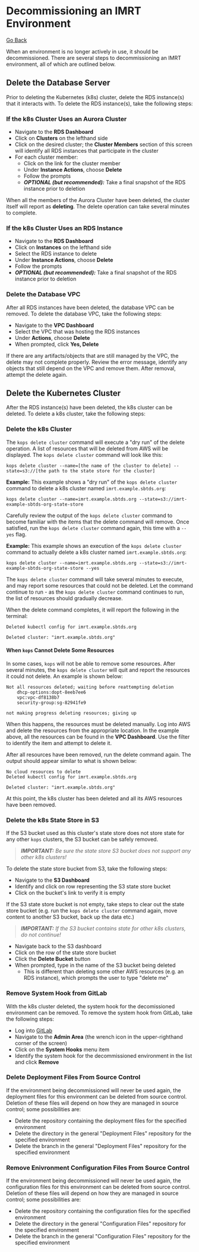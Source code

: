 # Decommissioning an IMRT Environment

[Go Back](../README.md)

When an environment is no longer actively in use, it should be decommissioned.  There are several steps to decommissioning an IMRT environment, all of which are outlined below.

## Delete the Database Server
Prior to deleting the Kubernetes (k8s) cluster, delete the RDS instance(s) that it interacts with.  To delete the RDS instance(s), take the following steps:

### If the k8s Cluster Uses an Aurora Cluster
* Navigate to the **RDS Dashboard**
* Click on **Clusters** on the lefthand side
* Click on the desired cluster; the **Cluster Members** section of this screen will identify all RDS instances that participate in the cluster
* For each cluster member:
  * Click on the link for the cluster member
  * Under **Instance Actions**, choose **Delete**
  * Follow the prompts
  * _**OPTIONAL (but recommended):**_ Take a final snapshot of the RDS instance prior to deletion

When all the members of the Aurora Cluster have been deleted, the cluster itself will report as **deleting**.  The delete operation can take several minutes to complete.

### If the k8s Cluster Uses an RDS Instance
* Navigate to the **RDS Dashboard**
* Click on **Instances** on the lefthand side
* Select the RDS instance to delete
* Under **Instance Actions**, choose **Delete**
* Follow the prompts
* _**OPTIONAL (but recommended):**_ Take a final snapshot of the RDS instance prior to deletion

### Delete the Database VPC
After all RDS instances have been deleted, the database VPC can be removed.  To delete the database VPC, take the following steps:

* Navigate to the **VPC Dashboard**
* Select the VPC that was hosting the RDS instances
* Under **Actions**, choose **Delete**
* When prompted, click **Yes, Delete**

If there are any artifacts/objects that are still managed by the VPC, the delete may not complete properly.  Review the error message, identify any objects that still depend on the VPC and remove them.  After removal, attempt the delete again. 

## Delete the Kubernetes Cluster
After the RDS instance(s) have been deleted, the k8s cluster can be deleted.  To delete a k8s cluster, take the following steps:

### Delete the k8s Cluster
The `kops delete cluster` command will execute a "dry run" of the delete operation.  A list of resources that will be deleted from AWS will be displayed.  The `kops delete cluster` command will look like this:

`kops delete cluster --name=[the name of the cluster to delete] --state=s3://[the path to the state store for the cluster]`

**Example:**  This example shows a "dry run" of the `kops delete cluster` command to delete a k8s cluster named `imrt.example.sbtds.org`:

`kops delete cluster --name=imrt.example.sbtds.org --state=s3://imrt-example-sbtds-org-state-store`

Carefully review the output of the `kops delete cluster` command to become familiar with the items that the delete command will remove.  Once satisfied, run the `kops delete cluster` command again, this time with a `--yes` flag.

**Example:**  This example shows an execution of the `kops delete cluster` command to actually delete a k8s cluster named `imrt.example.sbtds.org`:

`kops delete cluster --name=imrt.example.sbtds.org --state=s3://imrt-example-sbtds-org-state-store --yes`

The `kops delete cluster` command will take several minutes to execute, and may report some resources that could not be deleted.  Let the command continue to run - as the `kops delete cluster` command continues to run, the list of resources should gradually decrease.

When the delete command completes, it will report the following in the terminal:

```
Deleted kubectl config for imrt.example.sbtds.org

Deleted cluster: "imrt.example.sbtds.org"
```

#### When `kops` Cannot Delete Some Resources
In some cases, `kops` will not be able to remove some resources.  After several minutes, the `kops delete cluster` will quit and report the resources it could not delete.  An example is shown below:

```
Not all resources deleted; waiting before reattempting deletion
	dhcp-options:dopt-8eeb7ee6
	vpc:vpc-df8138b7
	security-group:sg-82941fe9

not making progress deleting resources; giving up
```

When this happens, the resources must be deleted manually.  Log into AWS and delete the resources from the appropriate location.  In the example above, all the resources can be found in the **VPC Dashboard**.  Use the filter to identify the item and attempt to delete it.

After all resources have been removed, run the delete command again.  The output should appear similar to what is shown below:

```
No cloud resources to delete
Deleted kubectl config for imrt.example.sbtds.org

Deleted cluster: "imrt.example.sbtds.org"
```

At this point, the k8s cluster has been deleted and all its AWS resources have been removed.

### Delete the k8s State Store in S3
If the S3 bucket used as this cluster's state store does not store state for any other `kops` clusters, the S3 bucket can be safely removed.

>_**IMPORTANT:** Be sure the state store S3 bucket does not support any other k8s clusters!_

To delete the state store bucket from S3, take the following steps:
* Navigate to the **S3 Dashboard**
* Identify and click on row representing the S3 state store bucket
* Click on the bucket's link to verify it is empty

If the S3 state store bucket is not empty, take steps to clear out the state store bucket (e.g. run the `kops delete cluster` command again, move content to another S3 bucket, back up the data etc.)

>_**IMPORTANT:** If the S3 bucket contains state for other k8s clusters, do not continue!_ 

* Navigate back to the S3 dashboard
* Click on the row of the state store bucket
* Click the **Delete Bucket** button
* When prompted, type in the name of the S3 bucket being deleted
  * This is different than deleting some other AWS resources (e.g. an RDS instance), which prompts the user to type "delete me"

### Remove System Hook from GitLab
With the k8s cluster deleted, the system hook for the decomissioned environment can be removed.  To remove the system hook from GitLab, take the following steps:

* Log into [GitLab](https://gitlab.com)
* Navigate to the **Admin Area** (the wrench icon in the upper-righthand corner of the screen)
* Click on the **System Hooks** menu item
* Identify the system hook for the decommissioned environment in the list and click **Remove**

### Delete Deployment Files From Source Control
If the environment being decommissioned will never be used again, the deployment files for this environment can be deleted from source control.  Deletion of these files will depend on how they are managed in source control; some possibilities are:

* Delete the repository containing the deployment files for the specified environment
* Delete the directory in the general "Deployment Files" repository for the specified environment
* Delete the branch in the general "Deployment Files" repository for the specified environment

### Remove Enivronment Configuration Files From Source Control
If the environment being decommissioned will never be used again, the configuration files for this environment can be deleted from source control.  Deletion of these files will depend on how they are managed in source control; some possibilities are:

* Delete the repository containing the configuration files for the specified environment
* Delete the directory in the general "Configuration Files" repository for the specified environment
* Delete the branch in the general "Configuration Files" repository for the specified environment
